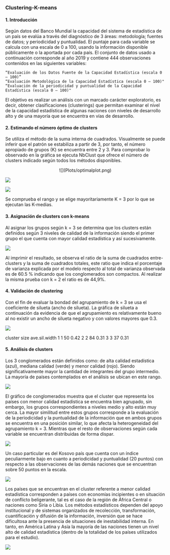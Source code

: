 ### Clustering-K-means
#### 1.	Introducción
Según datos del Banco Mundial la capacidad del sistema de estadística de un país se evalúa a través del diagnóstico de 3 áreas: metodología; fuentes de datos; y periodicidad y puntualidad. El puntaje para cada variable se calcula con una escala de 0 a 100, usando la información disponible públicamente o la aportada por cada país. El conjunto de datos usado a continuación corresponde al año 2019 y contiene 444 observaciones contenidos en las siguientes variables:

	“Evaluación de los Datos Fuente de la Capacidad Estadística (escala 0 – 100)”
	“Evaluación Metodológica de la Capacidad Estadística (escala 0 – 100)"
	“Evaluación de la periodicidad y puntualidad de la Capacidad Estadística (escala 0 – 100)"	

El objetivo es realizar un análisis con un marcado carácter exploratorio, es decir, obtener clasificaciones (clusterings) que permitan examinar el nivel de la capacidad estadística de algunas naciones con niveles de desarrollo alto y de una mayoría que se encuentra en vías de desarrollo.  

#### 2.	Estimando el número óptimo de clusters
Se utiliza el método de la suma interna de cuadrados. Visualmente se puede inferir que el patrón se estabiliza a partir de 3, por tanto, el número apropiado de grupos (K) se encuentra entre 2 y 3. Para comprobar lo observado en la gráfica se ejecuta NbClust que ofrece el número de clusters indicado según todos los métodos disponibles.

<p align="center">
![](Plots/optimalplot.png)
</p>


![](Plots/allindices.png)


![](Plots/optimalclusterk3.png)

Se comprueba el rango y se elige mayoritariamente K = 3 por lo que se ejecutan las K-medias.

#### 3.	Asignación de clusters con k-means
Al asignar los grupos según k = 3 se determina que los clusters están definidos según 3 niveles de calidad de la información siendo el primer grupo el que cuenta con mayor calidad estadística y así sucesivamente.

![](Plots/k-meansclustering.png)
 
Al imprimir el resultado, se observa el ratio de la suma de cuadrados entre-clusters y la suma de cuadrados totales, este ratio que indica el porcentaje de varianza explicada por el modelo respecto al total de varianza observada es de 60.5 % indicando que los conglomerados son compactos.  Al realizar la misma prueba con k = 2 el ratio es de 44,9%.

#### 4.	Validación de clustering 
Con el fin de evaluar la bondad del agrupamiento de k = 3 se usa el coeficiente de silueta (ancho de silueta). La gráfica de silueta a continuación da evidencia de que el agrupamiento es relativamente bueno al no existir un ancho de silueta negativo y con valores mayores que 0.3. 

![](Plots/testsilhouette.png)

  cluster size ave.sil.width
1       1   50          0.42
2       2   84          0.31
3       3   37          0.31

#### 5.	Análisis de clusters
Los 3 conglomerados están definidos como: de alta calidad estadística (azul), mediana calidad (verde) y menor calidad (rojo). Siendo significativamente mayor la cantidad de integrantes del grupo intermedio. La mayoría de países contemplados en el análisis se ubican en este rango.

![](Plots/dendo.png)

El gráfico de conglomerados muestra que el cluster que representa los países con menor calidad estadística se encuentra bien agrupado, sin embargo, los grupos correspondientes a niveles medio y alto están muy cerca. La mayor similitud entre estos grupos corresponde a la evaluación de la periodicidad y la puntualidad de la información que en ambos grupos se encuentra en una posición similar, lo que afecta la heterogeneidad del agrupamiento k = 3. Mientras que el resto de observaciones según cada variable se encuentran distribuidas de forma dispar.

![](Plots/clusters23.png)

Un caso particular es del Kosovo país que cuenta con un índice peculiarmente bajo en cuanto a periodicidad y puntualidad (20 puntos) con respecto a las observaciones de las demás naciones que se encuentran sobre 50 puntos en la escala.

![](Plots/Finalplot.png)

Los países que se encuentran en el cluster referente a menor calidad estadística corresponden a países con economías incipientes o en situación de conflicto beligerante, tal es el caso de la región de África Central o naciones como Siria o Libia. Los métodos estadísticos dependen del apoyo institucional y de sistemas organizados de recolección, transformación, cuantificación y difusión de la información, inversión que se hace dificultosa ante la presencia de situaciones de inestabilidad interna.
En tanto, en América Latina y Asía la mayoría de las naciones tienen un nivel alto de calidad estadística (dentro de la totalidad de los países utilizados para el estudio). 

![](Plots/map.png)



